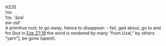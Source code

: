 <body>
  <p>H235<br>  אזל  <br> אָזַל  ‎  ‘âzal  <br><i>aw-zal‘ </i><br>A primitive root; to <i>go</i> <i>away</i>, hence to <i>disappear: - </i>fail, gad about, go to and fro [but in <a href="eze027.htm#019">Eze 27:19</a> the word is rendered by many “from Uzal,” by others “yarn”], be gone (spent).<br></p>
 </body>